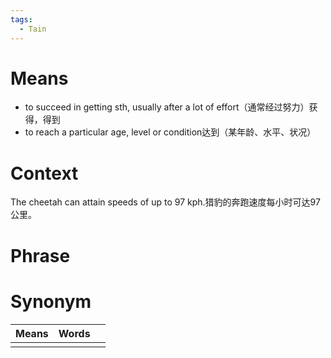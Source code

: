 ```yaml
---
tags:
  - Tain
---
```

# Means
- to succeed in getting sth, usually after a lot of effort（通常经过努力）获得，得到
- to reach a particular age, level or condition达到（某年龄、水平、状况）
# Context
The cheetah can attain speeds of up to 97 kph.猎豹的奔跑速度每小时可达97公里。
# Phrase

# Synonym
| Means | Words |     |
| ----- | ----- | --- |
|       |       |     |

